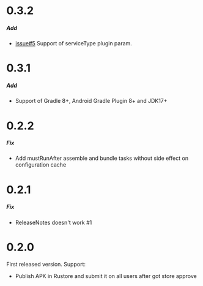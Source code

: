 # 0.3.2

##### Add
* [issue#5](https://github.com/cianru/rustore-publish-gradle-plugin/issues/5) Support of serviceType plugin param.

# 0.3.1

##### Add
* Support of Gradle 8+, Android Gradle Plugin 8+ and JDK17+


# 0.2.2

##### Fix
* Add mustRunAfter assemble and bundle tasks without side effect on configuration cache 


# 0.2.1

##### Fix
* ReleaseNotes doesn't work #1


# 0.2.0

First released version. Support:
* Publish APK in Rustore and submit it on all users after got store approve
